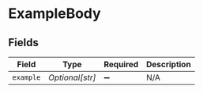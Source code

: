 # ExampleBody


## Fields

| Field              | Type               | Required           | Description        |
| ------------------ | ------------------ | ------------------ | ------------------ |
| `example`          | *Optional[str]*    | :heavy_minus_sign: | N/A                |